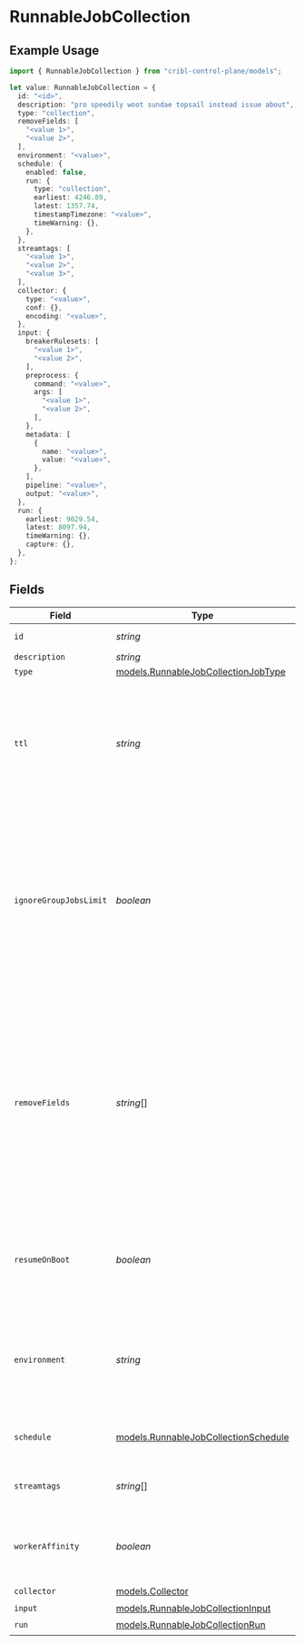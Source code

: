 # RunnableJobCollection

## Example Usage

```typescript
import { RunnableJobCollection } from "cribl-control-plane/models";

let value: RunnableJobCollection = {
  id: "<id>",
  description: "pro speedily woot sundae topsail instead issue about",
  type: "collection",
  removeFields: [
    "<value 1>",
    "<value 2>",
  ],
  environment: "<value>",
  schedule: {
    enabled: false,
    run: {
      type: "collection",
      earliest: 4246.89,
      latest: 1357.74,
      timestampTimezone: "<value>",
      timeWarning: {},
    },
  },
  streamtags: [
    "<value 1>",
    "<value 2>",
    "<value 3>",
  ],
  collector: {
    type: "<value>",
    conf: {},
    encoding: "<value>",
  },
  input: {
    breakerRulesets: [
      "<value 1>",
      "<value 2>",
    ],
    preprocess: {
      command: "<value>",
      args: [
        "<value 1>",
        "<value 2>",
      ],
    },
    metadata: [
      {
        name: "<value>",
        value: "<value>",
      },
    ],
    pipeline: "<value>",
    output: "<value>",
  },
  run: {
    earliest: 9029.54,
    latest: 8097.94,
    timeWarning: {},
    capture: {},
  },
};
```

## Fields

| Field                                                                                                                                                                                                    | Type                                                                                                                                                                                                     | Required                                                                                                                                                                                                 | Description                                                                                                                                                                                              |
| -------------------------------------------------------------------------------------------------------------------------------------------------------------------------------------------------------- | -------------------------------------------------------------------------------------------------------------------------------------------------------------------------------------------------------- | -------------------------------------------------------------------------------------------------------------------------------------------------------------------------------------------------------- | -------------------------------------------------------------------------------------------------------------------------------------------------------------------------------------------------------- |
| `id`                                                                                                                                                                                                     | *string*                                                                                                                                                                                                 | :heavy_minus_sign:                                                                                                                                                                                       | Unique ID for this Job                                                                                                                                                                                   |
| `description`                                                                                                                                                                                            | *string*                                                                                                                                                                                                 | :heavy_minus_sign:                                                                                                                                                                                       | N/A                                                                                                                                                                                                      |
| `type`                                                                                                                                                                                                   | [models.RunnableJobCollectionJobType](../models/runnablejobcollectionjobtype.md)                                                                                                                         | :heavy_minus_sign:                                                                                                                                                                                       | N/A                                                                                                                                                                                                      |
| `ttl`                                                                                                                                                                                                    | *string*                                                                                                                                                                                                 | :heavy_minus_sign:                                                                                                                                                                                       | Time to keep the job's artifacts on disk after job completion. This also affects how long a job is listed in the Job Inspector.                                                                          |
| `ignoreGroupJobsLimit`                                                                                                                                                                                   | *boolean*                                                                                                                                                                                                | :heavy_minus_sign:                                                                                                                                                                                       | When enabled, this job's artifacts are not counted toward the Worker Group's finished job artifacts limit. Artifacts will be removed only after the Collector's configured time to live.                 |
| `removeFields`                                                                                                                                                                                           | *string*[]                                                                                                                                                                                               | :heavy_minus_sign:                                                                                                                                                                                       | List of fields to remove from Discover results. Wildcards (for example, aws*) are allowed. This is useful when discovery returns sensitive fields that should not be exposed in the Jobs user interface. |
| `resumeOnBoot`                                                                                                                                                                                           | *boolean*                                                                                                                                                                                                | :heavy_minus_sign:                                                                                                                                                                                       | Resume the ad hoc job if a failure condition causes Stream to restart during job execution                                                                                                               |
| `environment`                                                                                                                                                                                            | *string*                                                                                                                                                                                                 | :heavy_minus_sign:                                                                                                                                                                                       | Optionally, enable this config only on a specified Git branch. If empty, will be enabled everywhere.                                                                                                     |
| `schedule`                                                                                                                                                                                               | [models.RunnableJobCollectionSchedule](../models/runnablejobcollectionschedule.md)                                                                                                                       | :heavy_minus_sign:                                                                                                                                                                                       | Configuration for a scheduled job                                                                                                                                                                        |
| `streamtags`                                                                                                                                                                                             | *string*[]                                                                                                                                                                                               | :heavy_minus_sign:                                                                                                                                                                                       | Tags for filtering and grouping in @{product}                                                                                                                                                            |
| `workerAffinity`                                                                                                                                                                                         | *boolean*                                                                                                                                                                                                | :heavy_minus_sign:                                                                                                                                                                                       | If enabled, tasks are created and run by the same Worker Node                                                                                                                                            |
| `collector`                                                                                                                                                                                              | [models.Collector](../models/collector.md)                                                                                                                                                               | :heavy_check_mark:                                                                                                                                                                                       | N/A                                                                                                                                                                                                      |
| `input`                                                                                                                                                                                                  | [models.RunnableJobCollectionInput](../models/runnablejobcollectioninput.md)                                                                                                                             | :heavy_minus_sign:                                                                                                                                                                                       | N/A                                                                                                                                                                                                      |
| `run`                                                                                                                                                                                                    | [models.RunnableJobCollectionRun](../models/runnablejobcollectionrun.md)                                                                                                                                 | :heavy_check_mark:                                                                                                                                                                                       | N/A                                                                                                                                                                                                      |